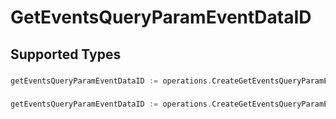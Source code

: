 # GetEventsQueryParamEventDataID


## Supported Types

### 

```go
getEventsQueryParamEventDataID := operations.CreateGetEventsQueryParamEventDataIDStr(string{/* values here */})
```

### 

```go
getEventsQueryParamEventDataID := operations.CreateGetEventsQueryParamEventDataIDArrayOfstr([]string{/* values here */})
```

